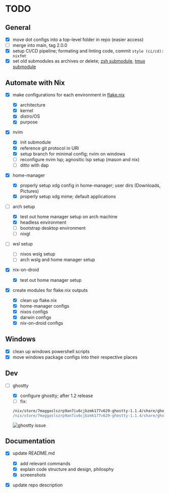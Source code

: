 # TODO

## General

- [x] move dot configs into a top-level folder in repo (easier access)
- [ ] merge into main, tag 2.0.0
- [x] setup CI/CD pipeline; formating and linting code, commit `style (ci/cd): nixfmt`
- [x] set old submodules as archives or delete; [zsh submodule](https://github.com/nooneknowspeter/zsh), [tmux submodule](https://github.com/nooneknowspeter/tmux)

## Automate with Nix

- [x] make configurations for each environment in [flake.nix](./flake.nix)

  - [x] architecture
  - [x] kernel
  - [x] distro/OS
  - [x] purpose

- [x] nvim

  - [x] init submodule
  - [x] reference git protocol in URI
  - [x] setup branch for minimal config; nvim on windows
  - [ ] reconfigure nvim lsp; agnositic lsp setup (mason and nix)
  - [ ] ditto with dap

- [x] home-manager

  - [x] properly setup xdg config in home-manager; user dirs (Downloads, Pictures)
  - [x] properly setup xdg mime; default applications

- [ ] arch setup

  - [x] test out home manager setup on arch machine
  - [x] headless environment
  - [ ] bootstrap desktop environment
  - [ ] nixgl

- [ ] wsl setup

  - [ ] nixos wslg setup
  - [ ] arch wslg and home manager setup

- [x] nix-on-droid

  - [x] test out home manager setup

- [x] create modules for flake.nix outputs

  - [x] clean up flake.nix
  - [x] home-manager configs
  - [x] nixos configs
  - [x] darwin configs
  - [x] nix-on-droid configs

## Windows

- [x] clean up windows powershell scripts
- [x] move windows package configs into their respective places

## Dev

- [ ] ghostty

  - [x] configure ghostty; after 1.2 release
  - [ ] fix:

  ```sh
  /nix/store/7maggaslszrp9an7iv6cjbzmk177v629-ghostty-1.1.4/share/ghostty/shell-integration/zsh/ghostty-integration:142: defining function based on alias `sudo'
  /nix/store/7maggaslszrp9an7iv6cjbzmk177v629-ghostty-1.1.4/share/ghostty/shell-integration/zsh/ghostty-integration:226: parse error near `()'
  ```

  ![ghostty issue](https://i.imgur.com/bLFGKFV.png)

## Documentation

- [x] update README.md

  - [x] add relevant commands
  - [x] explain code structure and design, philosphy
  - [x] screenshots

- [x] update repo description
